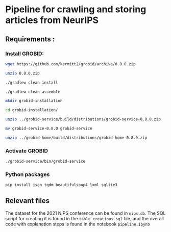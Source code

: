 # Pipeline for crawling and storing articles from NeurIPS

## Requirements : 

### Install GROBID:
```bash
wget https://github.com/kermitt2/grobid/archive/0.8.0.zip

unzip 0.8.0.zip

./gradlew clean install

./gradlew clean assemble

mkdir grobid-installation

cd grobid-installation/

unzip ../grobid-service/build/distributions/grobid-service-0.8.0.zip

mv grobid-service-0.8.0 grobid-service

unzip ../grobid-home/build/distributions/grobid-home-0.8.0.zip
```
### Activate GROBID
```bash
./grobid-service/bin/grobid-service
```

### Python packages
```bash
pip install json tqdm beautifulsoup4 lxml sqlite3
```
## Relevant files
The dataset for the 2021 NIPS conference can be found in `nips.db`. The SQL script for creating it is found in the `table_creations.sql` file, and the overall code with explanation steps is found in the notebook `pipeline.ipynb`